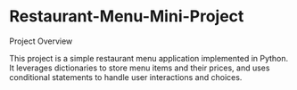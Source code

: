 # Restaurant-Menu-Mini-Project

Project Overview

This project is a simple restaurant menu application implemented in Python. It leverages dictionaries to store menu items and their prices, and uses conditional statements to handle user interactions and choices.
